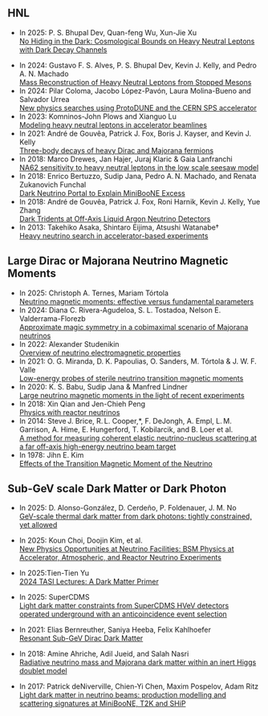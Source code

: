 ## HNL 
* In 2025: P. S. Bhupal Dev, Quan-feng Wu, Xun-Jie Xu <br> [No Hiding in the Dark: Cosmological Bounds on Heavy Neutral Leptons with Dark Decay Channels](https://arxiv.org/abs/2507.12270)
- In 2024: Gustavo F. S. Alves, P. S. Bhupal Dev, Kevin J. Kelly, and Pedro A. N. Machado <br> [Mass Reconstruction of Heavy Neutral Leptons from Stopped Mesons](https://arxiv.org/pdf/2409.04394)
- In 2024: Pilar Coloma, Jacobo López-Pavón, Laura Molina-Bueno and Salvador Urrea <br> [New physics searches using ProtoDUNE and the CERN SPS accelerator](https://digital.csic.es/bitstream/10261/364520/1/Coloma_New.pdf)
- In 2023: Komninos-John Plows and Xianguo Lu<br> [Modeling heavy neutral leptons in accelerator beamlines](https://journals.aps.org/prd/abstract/10.1103/PhysRevD.107.055003)
- In 2021: André de Gouvêa, Patrick J. Fox, Boris J. Kayser, and Kevin J. Kelly<br> [Three-body decays of heavy Dirac and Majorana fermions](https://journals.aps.org/prd/cited-by/10.1103/PhysRevD.104.015038/?target=_blank)
- In 2018: Marco Drewes, Jan Hajer, Juraj Klaric & Gaia Lanfranchi <br> [NA62 sensitivity to heavy neutral leptons in the low scale seesaw model](https://link.springer.com/article/10.1007/JHEP07(2018)105)
- In 2018: Enrico Bertuzzo, Sudip Jana, Pedro A. N. Machado, and Renata Zukanovich Funchal <br />[Dark Neutrino Portal to Explain MiniBooNE Excess](https://journals.aps.org/prl/abstract/10.1103/PhysRevLett.121.241801)
- In 2018: André de Gouvêa, Patrick J. Fox, Roni Harnik, Kevin J. Kelly, Yue Zhang <br /> [Dark Tridents at Off-Axis Liquid Argon Neutrino Detectors](https://arxiv.org/abs/1809.06388)
- In 2013: Takehiko Asaka, Shintaro Eijima, Atsushi Watanabe† <br /> [Heavy neutrino search in accelerator-based experiments](https://arxiv.org/pdf/1212.1062)
  
## Large Dirac or Majorana Neutrino Magnetic Moments
- In 2025: Christoph A. Ternes, Mariam Tórtola <br> [Neutrino magnetic moments: effective versus fundamental parameters](https://arxiv.org/abs/2505.02633)
- In 2024: Diana C. Rivera-Agudeloa, S. L. Tostadoa, Nelson E. Valderrama-Florezb <br> [Approximate magic symmetry in a cobimaximal scenario of Majorana neutrinos](https://arxiv.org/pdf/2407.14888)
- In 2022: Alexander Studenikin<br> [Overview of neutrino electromagnetic properties](https://pos.sissa.it/406/057)
- In 2021: O. G. Miranda, D. K. Papoulias, O. Sanders, M. Tórtola & J. W. F. Valle <br> [Low-energy probes of sterile neutrino transition magnetic moments](https://link.springer.com/article/10.1007/JHEP12(2021)191)
- In 2020: K. S. Babu, Sudip Jana & Manfred Lindner<br> <a href="https://link.springer.com/article/10.1007/JHEP10(2020)040" target="_blank"> Large neutrino magnetic moments in the light of recent experiments</a>
- In 2018: Xin Qian and Jen-Chieh Peng <br> [Physics with reactor neutrinos](https://iopscience.iop.org/article/10.1088/1361-6633/aae881)
- In 2014: Steve J. Brice, R. L. Cooper,*, F. DeJongh, A. Empl, L. M. Garrison, A. Hime, E. Hungerford, T. Kobilarcik, and B. Loer et al. <br />[A method for measuring coherent elastic neutrino-nucleus scattering at a far off-axis high-energy neutrino beam target](https://journals.aps.org/prd/abstract/10.1103/PhysRevD.89.072004)
- In 1978: Jihn E. Kim  <br>[Effects of the Transition Magnetic Moment of the Neutrino](https://journals.aps.org/prl/abstract/10.1103/PhysRevLett.41.360)

## Sub-GeV scale Dark Matter or Dark Photon

- In 2025: D. Alonso-González, D. Cerdeño, P. Foldenauer, J. M. No <br> [GeV-scale thermal dark matter from dark photons:
tightly constrained, yet allowed](https://arxiv.org/pdf/2507.11376)
- In 2025: Koun Choi,  Doojin Kim, et al. <br> [New Physics Opportunities at Neutrino Facilities: BSM Physics at Accelerator, Atmospheric, and Reactor Neutrino Experiments](https://arxiv.org/pdf/2506.15306)
- In 2025:Tien-Tien Yu <br> [2024 TASI Lectures: A Dark Matter Primer](https://arxiv.org/pdf/2506.05234)
- In 2025: SuperCDMS <br> [Light dark matter constraints from SuperCDMS HVeV detectors operated underground with an anticoincidence event selection](https://journals.aps.org/prd/abstract/10.1103/PhysRevD.111.012006)

- In 2021: Elias Bernreuther, Saniya Heeba, Felix Kahlhoefer <br>  [Resonant Sub-GeV Dirac Dark Matter](https://arxiv.org/abs/2010.14522)
- In 2018: Amine Ahriche, Adil Jueid, and Salah Nasri <br> [Radiative neutrino mass and Majorana dark matter within an inert Higgs doublet model](https://journals.aps.org/prd/abstract/10.1103/PhysRevD.97.095012)
- In 2017: Patrick deNiverville, Chien-Yi Chen, Maxim Pospelov, Adam Ritz <br> [Light dark matter in neutrino beams: production modelling and scattering signatures at MiniBooNE, T2K and SHiP](https://arxiv.org/abs/1609.01770)
